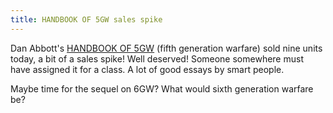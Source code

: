 ```yaml
---
title: HANDBOOK OF 5GW sales spike
---
```


Dan Abbott's [HANDBOOK OF 5GW](https://amzn.to/3mjNuL7) (fifth generation warfare) sold nine units today, a bit of a sales spike! Well deserved! Someone somewhere must have assigned it for a class.  A lot of good essays by smart people.  

Maybe time for the sequel on 6GW?  What would sixth generation warfare be?

